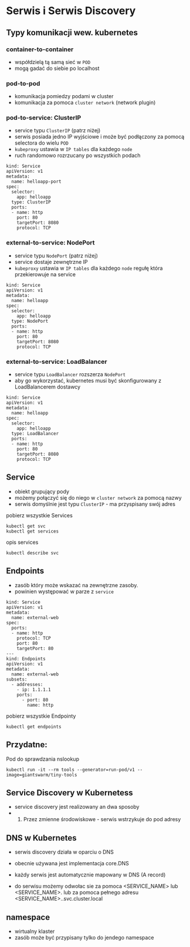 # Serwis i Serwis Discovery

## Typy komunikacji wew. kubernetes

### container-to-container

- współdzielą tą samą sieć w `POD`
- mogą gadać do siebie po localhost

### pod-to-pod

- komunikacja pomiedzy podami w cluster
- komunikacja za pomoca `cluster network` (network plugin)

### pod-to-service: ClusterIP

- service typu `ClusterIP` (patrz niżej)
- serwis posiada jedno IP wyjściowe i może być podłączony za pomocą selectora do wielu `POD` 
- `kubeproxy` ustawia w `IP tables` dla każdego `node`
- ruch randomowo rozrzucany po wszystkich podach

```
kind: Service
apiVersion: v1
metadata:
  name: helloapp-port
spec:
  selector:
    app: helloapp
  type: ClusterIP
  ports:
  - name: http
    port: 80
    targetPort: 8080
    protocol: TCP
```

### external-to-service: NodePort

- service typu `NodePort` (patrz niżej)
- service dostaje zewnętrzne IP
- `kubeproxy` ustawia w `IP tables` dla każdego `node` regułę która przekierowuje na service
```
kind: Service
apiVersion: v1
metadata:
  name: helloapp
spec:
  selector:
    app: helloapp
  type: NodePort
  ports:
  - name: http
    port: 80
    targetPort: 8080
    protocol: TCP
```

### external-to-service: LoadBalancer

- service typu `LoadBalancer` rozszerza `NodePort`
- aby go wykorzystać, kubernetes musi być skonfigurowany z LoadBalancerem dostawcy

```
kind: Service
apiVersion: v1
metadata:
  name: helloapp
spec:
  selector:
    app: helloapp
  type: LoadBalancer
  ports:
  - name: http
    port: 80
    targetPort: 8080
    protocol: TCP
```

## Service

- obiekt grupujący pody
- możemy połączyć się do niego w `cluster network` za pomocą nazwy
- serwis domyślnie jest typu `ClusterIP` - ma przyspisany swój adres

pobierz wszystkie Services
```
kubectl get svc
kubectl get services
```
 
opis services
```
kubectl describe svc
```
 
## Endpoints

- zasób który może wskazać na zewnętrzne zasoby. 
- powinien występować w parze z `service`

```
kind: Service
apiVersion: v1
metadata:
  name: external-web
spec:
  ports:
  - name: http
    protocol: TCP
    port: 80
    targetPort: 80 
---
kind: Endpoints
apiVersion: v1
metadata:
  name: external-web
subsets: 
  - addresses:
    - ip: 1.1.1.1
    ports:
      - port: 80 
        name: http
```

pobierz wszystkie Endpointy
```
kubectl get endpoints
```
 
## Przydatne:

Pod do sprawdzania nslookup
```
kubectl run -it --rm tools --generator=run-pod/v1 --image=giantswarm/tiny-tools
```

## Service Discovery w Kubernetess

- service discovery jest realizowany an dwa sposoby
- 1. Przez zmienne środowiskowe - serwis wstrzykuje do pod adresy 

## DNS w Kubernetes

- serwis discovery działa w oparciu o DNS
- obecnie używana jest implementacja core.DNS
- każdy serwis jest automatycznie mapowany w DNS (A record)

- do serwisu możemy odwołac sie za pomoca <SERVICE_NAME> lub <SERVICE_NAME>.<NAMESPACE> lub za pomoca pełnego adresu <SERVICE_NAME>.<NAMESPACE>.svc.cluster.local 

## namespace

- wirtualny klaster
- zasób może być przypisany tylko do jendego namespace
